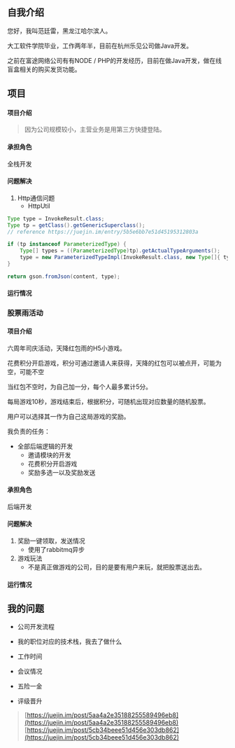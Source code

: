 
## 自我介绍

您好，我叫范廷雷，黑龙江哈尔滨人。

大工软件学院毕业，工作两年半，目前在杭州乐见公司做Java开发。

之前在富途网络公司有有NODE / PHP的开发经历，目前在做Java开发，做在线盲盒相关的购买发货功能。


## 项目


#### 项目介绍



> 因为公司规模较小，主营业务是用第三方快捷登陆。

#### 承担角色
全栈开发
#### 问题解决

1. Http通信问题
    - HttpUtil

```java
Type type = InvokeResult.class;
Type tp = getClass().getGenericSuperclass();
// reference https://juejin.im/entry/5b5e6bb7e51d45195312803a

if (tp instanceof ParameterizedType) {
    Type[] types = ((ParameterizedType)tp).getActualTypeArguments();
    type = new ParameterizedTypeImpl(InvokeResult.class, new Type[]{ types[0] });
}

return gson.fromJson(content, type);
```

#### 运行情况

### 股票雨活动

#### 项目介绍

六周年司庆活动，天降红包雨的H5小游戏。

花费积分开启游戏，积分可通过邀请人来获得，天降的红包可以被点开，可能为空，可能不空

当红包不空时，为自己加一分，每个人最多累计5分。

每局游戏10秒，游戏结束后，根据积分，可随机出现对应数量的随机股票。

用户可以选择其一作为自己这局游戏的奖励。

我负责的任务：

- 全部后端逻辑的开发
    - 邀请模块的开发
    - 花费积分开启游戏
    - 奖励多选一以及奖励发送

#### 承担角色
后端开发
#### 问题解决

1. 奖励一键领取，发送情况
    - 使用了rabbitmq异步
2. 游戏玩法
    - 不是真正做游戏的公司，目的是要有用户来玩，就把股票送出去。

#### 运行情况

## 我的问题

- 公司开发流程
- 我的职位对应的技术栈，我去了做什么
- 工作时间
- 会议情况

- 五险一金
- 评级晋升





> [https://juejin.im/post/5aa4a2e35188255589496eb8](https://juejin.im/post/5aa4a2e35188255589496eb8)
> [https://juejin.im/post/5cb34beee51d456e303db862](https://juejin.im/post/5cb34beee51d456e303db862)

